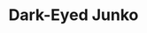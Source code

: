 ---
layout: post
title: Dark-Eyed Junko
permalink: bird/dark-eyed-junko
bird:
  name: Dark-Eyed Junco
  binomial-name: Junco hyemalis
  frequency: common
  season: year-round
  page_url: https://commons.wikimedia.org/wiki/File:Dark-eyed_Junco,_Washington_State_06.jpg
  image: https://res.cloudinary.com/fergd/image/upload/q_auto/v1640205436/Birds/512px-Dark-eyed_Junco__Washington_State_06.jpg
  caption: "The dark-eyed junco perched on a broken branch displays it's dark head feathers against its lighter body."
---
